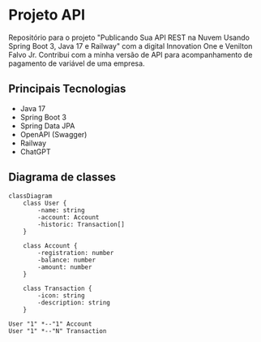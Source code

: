 # Projeto API

Repositório para o projeto "Publicando Sua API REST na Nuvem Usando Spring Boot 3, Java 17 e Railway" com a digital Innovation One e Venilton Falvo Jr. Contribui com a minha versão de API para acompanhamento de pagamento de variável de uma empresa.


## Principais Tecnologias
- Java 17
- Spring Boot 3
- Spring Data JPA
- OpenAPI (Swagger)
- Railway
- ChatGPT

## Diagrama de classes

```mermaid
classDiagram
    class User {
        -name: string
        -account: Account
        -historic: Transaction[]
    }

    class Account {
        -registration: number
        -balance: number
        -amount: number
    }

    class Transaction {
        -icon: string
        -description: string
    }

User "1" *--"1" Account
User "1" *--"N" Transaction
```



